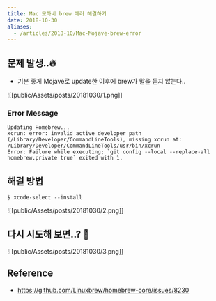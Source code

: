 ```yaml
---
title: Mac 모하비 brew 에러 해결하기
date: 2018-10-30
aliases: 
  - /articles/2018-10/Mac-Mojave-brew-error
---
```



## 문제 발생..🔥
- 기분 좋게 Mojave로 update한 이후에 brew가 말을 듣지 않는다..

![[public/Assets/posts/20181030/1.png]]

### Error Message
```shell
Updating Homebrew...
xcrun: error: invalid active developer path (/Library/Developer/CommandLineTools), missing xcrun at: /Library/Developer/CommandLineTools/usr/bin/xcrun
Error: Failure while executing; `git config --local --replace-all homebrew.private true` exited with 1.
```

## 해결 방법

```shell
$ xcode-select --install
```

![[public/Assets/posts/20181030/2.png]]

## 다시 시도해 보면..? 🧐

![[public/Assets/posts/20181030/3.png]]


## Reference
- <https://github.com/Linuxbrew/homebrew-core/issues/8230>
